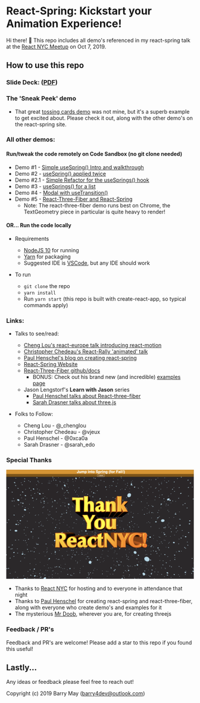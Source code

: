 # React-Spring: Kickstart your Animation Experience!

Hi there! 👋 This repo includes all demo's referenced in my react-spring talk at the [React NYC Meetup](https://www.meetup.com/ReactNYC/) on Oct 7, 2019.

## How to use this repo

### Slide Deck: ([PDF](./slide-decks/React-Spring-Talk.pdf))

### The 'Sneak Peek' demo

- That great [tossing cards demo](https://codesandbox.io/embed/j0y0vpz59) was not mine, but it's a superb example to get excited about. Please check it out, along with the other demo's on the react-spring site.

### All other demos:

#### Run/tweak the code remotely on Code Sandbox (no git clone needed)

- Demo #1 - [Simple useSpring() Intro and walkthrough](https://codesandbox.io/s/react-spring-1-usespring-2tyi9)
- Demo #2 - [useSpring() applied twice](https://codesandbox.io/s/react-spring-2-usespring-compound-ql7tq)
- Demo #2.1 - [Simple Refactor for the useSprings() hook](https://codesandbox.io/s/react-spring-21-usesprings-gjcgu)
- Demo #3 - [useSprings() for a list](https://codesandbox.io/s/react-spring-3-usesprings-withlist-x28h8)
- Demo #4 - [Modal with useTransition()](https://codesandbox.io/s/react-spring-4-usetransition-modal-0ols9)
- Demo #5 - [React-Three-Fiber and React-Spring](https://codesandbox.io/s/react-spring-5-final-demo-1xquj)
  - Note: The react-three-fiber demo runs best on Chrome, the TextGeometry piece in particular is quite heavy to render!

#### OR... Run the code locally

- Requirements

  - [NodeJS 10](https://nodejs.org/en/) for running
  - [Yarn](https://yarnpkg.com) for packaging
  - Suggested IDE is [VSCode](https://code.visualstudio.com), but any IDE should work

- To run
  - `git clone` the repo
  - `yarn install`
  - Run `yarn start` (this repo is built with create-react-app, so typical commands apply)

### Links:

- Talks to see/read:

  - [Cheng Lou's react-europe talk introducing react-motion](https://youtu.be/1tavDv5hXpo)
  - [Christopher Chedeau's React-Rally 'animated' talk](https://speakerdeck.com/vjeux/react-rally-animated-react-performance-toolbox)
  - [Paul Henschel's blog on creating react-spring](https://blog.usejournal.com/why-react-needed-yet-another-animation-library-introducing-react-spring-8212e424c5ce)
  - [React-Spring Website](https://www.react-spring.io/)
  - [React-Three-Fiber github/docs](https://github.com/react-spring/react-three-fiber)
    - BONUS: Check out his brand new (and incredible) [examples page](http://react-three-fiber.surge.sh/#/)
  - Jason Lengstorf's **Learn with Jason** series
    - [Paul Henschel talks about React-three-fiber](https://youtu.be/1rP3nNY2hTo)
    - [Sarah Drasner talks about three.js](https://youtu.be/mXcawneCRHY)

- Folks to Follow:
  - Cheng Lou - @\_chenglou
  - Christopher Chedeau - @vjeux
  - Paul Henschel - @0xca0a
  - Sarah Drasner - @sarah_edo

### Special Thanks

![](readme-images/ThankYouImage.png)

- Thanks to [React NYC](https://www.meetup.com/ReactNYC/) for hosting and to everyone in attendance that night
- Thanks to [Paul Henschel](https://github.com/drcmda) for creating react-spring and react-three-fiber, along with everyone who create demo's and examples for it
- The mysterious [Mr Doob](https://mrdoob.com), wherever you are, for creating threejs

### Feedback / PR's

Feedback and PR's are welcome! Please add a star to this repo if you found this useful!

## Lastly...

Any ideas or feedback please feel free to reach out!

Copyright (c) 2019 Barry May (barry4dev@outlook.com)
